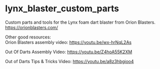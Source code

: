 # lynx_blaster_custom_parts
Custom parts and tools for the Lynx foam dart blaster from Orion Blasters.<br>
https://orionblasters.com/

Other good resources:<br>
Orion Blasters assembly video: https://youtu.be/wx-hrNqL2As

Out Of Darts Assembly Video: https://youtu.be/Z4hoA55K2XM

Out of Darts Tips & Tricks Video: https://youtu.be/a8z3hbgioo4


